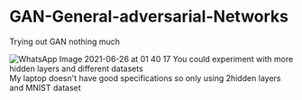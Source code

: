 # GAN-General-adversarial-Networks
Trying out GAN nothing much

![WhatsApp Image 2021-06-26 at 01 40 17](https://user-images.githubusercontent.com/51751926/123480224-a70e6200-d61f-11eb-8997-8570ab2986a6.jpeg)
You could experiment with more hidden layers and different datasets <br/>
My laptop doesn't have good specifications so only using 2hidden layers and MNIST dataset
